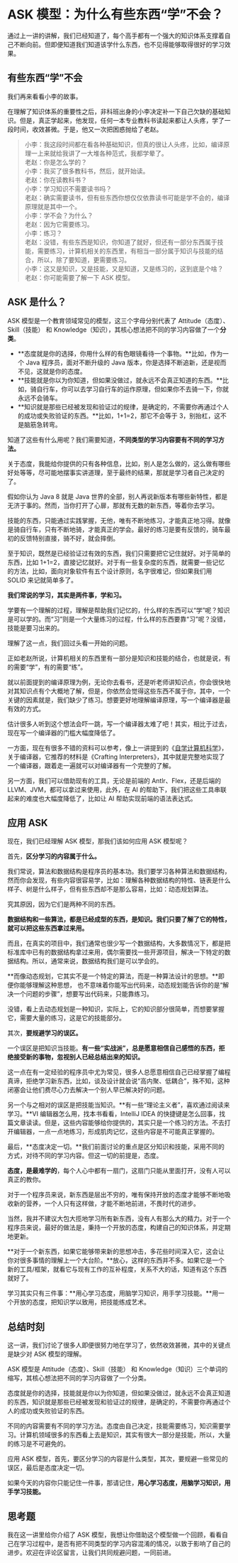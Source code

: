 # ASK 模型：为什么有些东西“学”不会？
    

通过上一讲的讲解，我们已经知道了，每个高手都有一个强大的知识体系支撑着自己不断向前。但即便知道我们知道该学什么东西，也不见得能够取得很好的学习效果。

## 有些东西“学”不会

我们再来看看小李的故事。

在理解了知识体系的重要性之后，非科班出身的小李决定补一下自己欠缺的基础知识。但是，真正学起来，他发现，任何一本专业教科书读起来都让人头疼，学了一段时间，收效甚微。于是，他又一次把困惑抛给了老赵。

> 小李：我这段时间都在看各种基础知识，但真的很让人头疼，比如，编译原理一上来就给我讲了一大堆各种范式，我都学晕了。  
> 老赵：你是怎么学的？  
> 小李：我买了很多教科书，然后，就开始读。  
> 老赵：你在读教科书？  
> 小李：学习知识不需要读书吗？  
> 老赵：确实需要读书，但有些东西你想仅仅依靠读书可能是学不会的，编译原理就是其中一个。  
> 小李：学不会？为什么？  
> 老赵：因为它需要练习。  
> 小李：练习？  
> 老赵：没错，有些东西是知识，你知道了就好，但还有一部分东西属于技能，需要练习，计算机相关的东西里，有相当一部分属于知识与技能的结合，所以，除了要知道，更需要练习。  
> 小李：这又是知识，又是技能，又是知道，又是练习的，这到底是个啥？  
> 老赵：你可能需要了解一下 ASK 模型。

## ASK 是什么？

ASK 模型是一个教育领域常见的模型，这三个字母分别代表了 Attitude（态度）、Skill（技能） 和 Knowledge（知识），其核心想法把不同的学习内容做了一个**分类**。

*   **态度就是你的选择，你用什么样的有色眼镜看待一个事物。**比如，作为一个 Java 程序员，面对不断升级的 Java 版本，你是选择不断追新，还是视而不见，这就是你的态度。
*   **技能就是你以为你知道，但如果没做过，就永远不会真正知道的东西。**比如，骑自行车，你可以去学习自行车的运作原理，但如果你不去骑一下，你就永远不会骑车。
*   **知识就是那些已经被发现和验证过的规律，是确定的，不需要你再通过个人的成功或失败验证的东西。**比如，1+1=2，那它不会等于 3，别抬杠，这不是脑筋急转弯。

知道了这些有什么用呢？我们需要知道，**不同类型的学习内容要有不同的学习方法。**

关于态度，我能给你提供的只有各种信息，比如，别人是怎么做的，这么做有哪些好处等等，尽可能地摆事实讲道理，至于最终的结果，那就是学习者自己决定的了。

假如你认为 Java 8 就是 Java 世界的全部，别人再说新版本有哪些新特性，都是无济于事的。然而，当你打开了心扉，那就有无数的新东西，等着你去学习。

技能的东西，只能通过实践掌握，无他，唯有不断地练习，才能真正地习得。就像是骑自行车，只有不断地骑，才能真正的学会。最好的练习是要有反馈的，骑车最初的反馈特别直接，骑不好，就会摔倒。

至于知识，既然是已经验证过有效的东西，我们只需要把它记住就好。对于简单的东西，比如 1+1=2，直接记忆就好。对于有一些复杂度的东西，就需要一些记忆的方法，比如，面向对象软件有五个设计原则，名字很难记，但如果我们用 SOLID 来记就简单多了。

**我们常说的学习，其实是两件事，学和习。**

学要有一个理解的过程，理解是帮助我们记忆的，什么样的东西可以“学”呢？知识是可以学的。而“习”则是一个大量练习的过程，什么样的东西要靠“习”呢？没错，技能是要习出来的。

理解了这一点，我们回过头看一开始的问题。

正如老赵所说，计算机相关的东西里有一部分是知识和技能的结合，也就是说，有的需要“学”，有的需要“练”。

就以前面提到的编译原理为例，无论你去看书，还是听老师讲知识点，你会很快地对其知识点有个大概地了解，但是，你依然会觉得这些东西不属于你，其中，一个关键的因素就是，我们缺少了练习。想要更好地理解编译原理，写一个编译器是最有效的方式。

估计很多人听到这个想法会吓一跳，写一个编译器太难了吧！其实，相比于过去，现在写一个编译器的门槛大幅度降低了。

一方面，现在有很多不错的资料可以参考，像上一讲提到的《[自学计算机科学](https://github.com/izackwu/TeachYourselfCS-CN/blob/master/TeachYourselfCS-CN.md)》，关于编译器，它推荐的材料是《Crafting Interpreters》，其中就是完整地实现了一个编译器，跟着走一遍就可以对编译器有一个完整的了解。

另一方面，我们可以借助现有的工具，无论是前端的 Antlr、Flex，还是后端的 LLVM、JVM，都可以拿过来使用，此外，在 AI 的帮助下，我们把这些工具串联起来的难度也大幅度降低了，比如让 AI 帮助实现前端的语法表达式。

## 应用 ASK

现在，我们已经理解 ASK 模型，那我们该如何应用 ASK 模型呢？

首先，**区分学习的内容属于什么。**

我们常说，算法和数据结构是程序员的基本功。我们要学习各种算法和数据结构，然而你会发现，有些内容很容易学，比如：理解各种数据结构的特性、链表是什么样子、树是什么样子，但有些东西却不是那么容易，比如：动态规划算法。

究其原因，因为它们是两种不同的东西。

**数据结构和一些算法，都是已经成型的东西，是知识。我们只要了解了它的特性，就可以把这些东西拿过来用。**

而且，在真实的项目中，我们通常也很少写一个数据结构，大多数情况下，都是把标准库中已有的数据结构拿过来用，偶尔需要找一些开源项目，解决一下特定的数据结构。所以，通常来说，数据结构我们是可以学会的。

**而像动态规划，它其实不是一个特定的算法，而是一种算法设计的思想。**即便你能够理解这种思想， 也不意味着你能写出代码来，动态规划能告诉你的是“解决一个问题的步骤”，想要写出代码来，只能靠练习。

没错，看上去动态规划是一种知识，实际上，它的知识部分很简单，而想要掌握它，需要大量的练习，这是它的技能部分。

其次，**要规避学习的误区。**

一个误区是把知识当技能。**有一些“实战派”，总是愿意相信自己感悟的东西，拒绝接受新的事物，忽视别人已经总结出来的知识。**

这一点在有一定经验的程序员中尤为常见，很多人总愿意相信自己已经掌握了编程真谛，拒绝学习新东西，比如，谈及设计就会说“高内聚、低耦合”，殊不知，这种闭塞会让他们费尽心力去解决一个别人早已解决好的问题。

另一个与之相对的误区是把技能当知识。**有一些“理论主义者”，喜欢通过阅读来学习。**VI 编辑器怎么用，找本书看看，IntelliJ IDEA 的快捷键是怎么回事，找篇文章读读。但是，这些内容能够给你提供的，其实只是一个练习的方法。不去打开编辑器，一点一点地练习，形成肌肉记忆，这些内容是不可能真正掌握的。

最后，**态度决定一切。**我们前面讨论的重点是区分知识和技能，采用不同的方式，对待不同的学习内容。但这一切的前提是，态度。

**态度，是最难学的**，每个人心中都有一扇门，这扇门只能从里面打开，没有人可以真正的教你。

对于一个程序员来说，新东西是层出不穷的，唯有保持开放的态度才能够不断地吸收新的营养，一个人只有这样做，才能不断地前进，不畏时代的进步。

当然，我并不建议大包大揽地学习所有新东西，没有人有那么大的精力。对于一个程序员来说，最好的做法是，秉持一个开放的态度，构建自己的知识体系，并定期地更新。

**对于一个新东西，如果它能够带来新的思想冲击，多花些时间深入它，这会让你对很多事情的理解上一个大台阶。**放心，这样的东西并不多。如果它是一个新的工具/框架，就看它与现有工作的互补程度，关系不大的话，知道有这个东西就好了。

学习其实只有三件事：**用心学习态度，用脑学习知识，用手学习技能。**用一个开放的态度，把知识学以致用，把技能练成艺术。

## 总结时刻

这一讲，我们讨论了很多人即便很努力地在学习了，依然收效甚微，其中的关键点是缺少对 ASK 模型的理解。

ASK 模型是 Attitude（态度）、Skill（技能） 和 Knowledge（知识）三个单词的缩写，其核心想法把不同的学习内容做了一个分类。

态度就是你的选择，技能就是你以为你知道，但如果没做过，就永远不会真正知道的东西，知识就是那些已经被发现和验证过的规律，是确定的，不需要你再通过个人的成功或失败验证的东西。

不同的内容需要有不同的学习方法。态度由自己决定，技能需要练习，知识需要学习。计算机领域很多的东西看上去是知识，其实有很大一部分是技能，所以，大量的练习是不可避免的。

应用 ASK 模型，首先，要区分学习的内容是什么类型，其次，要规避一些常见的误区，最后是态度决定一切。

如果今天的内容你只能记住一件事，那请记住，**用心学习态度，用脑学习知识，用手学习技能。**

## 思考题

我在这一讲里给你介绍了 ASK 模型，我想让你借助这个模型做一个回顾，看看自己在学习过程中，是否有把不同类型的学习内容混淆的情况，以致于影响了自己的进步。欢迎在评论区留言，让我们共同规避问题，一同前进。
    